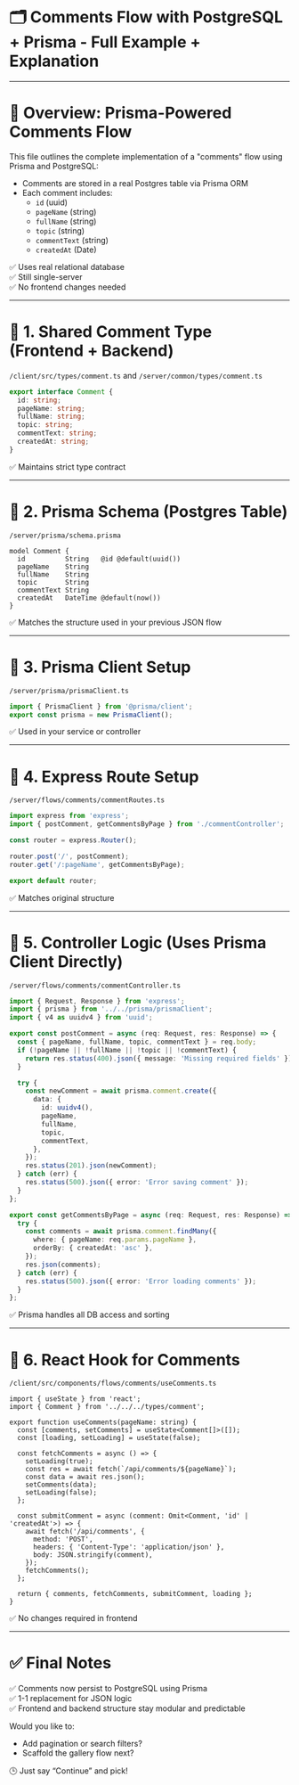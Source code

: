 # 🗂️ Comments Flow with PostgreSQL + Prisma - Full Example + Explanation

---

# 📌 Overview: Prisma-Powered Comments Flow

This file outlines the complete implementation of a "comments" flow using Prisma and PostgreSQL:
- Comments are stored in a real Postgres table via Prisma ORM
- Each comment includes:
  - `id` (uuid)
  - `pageName` (string)
  - `fullName` (string)
  - `topic` (string)
  - `commentText` (string)
  - `createdAt` (Date)

✅ Uses real relational database  
✅ Still single-server  
✅ No frontend changes needed

---

# 📄 1. Shared Comment Type (Frontend + Backend)

`/client/src/types/comment.ts` and `/server/common/types/comment.ts`
```ts
export interface Comment {
  id: string;
  pageName: string;
  fullName: string;
  topic: string;
  commentText: string;
  createdAt: string;
}
```
✅ Maintains strict type contract

---

# 📄 2. Prisma Schema (Postgres Table)

`/server/prisma/schema.prisma`
```prisma
model Comment {
  id          String   @id @default(uuid())
  pageName    String
  fullName    String
  topic       String
  commentText String
  createdAt   DateTime @default(now())
}
```
✅ Matches the structure used in your previous JSON flow

---

# 📄 3. Prisma Client Setup

`/server/prisma/prismaClient.ts`
```ts
import { PrismaClient } from '@prisma/client';
export const prisma = new PrismaClient();
```
✅ Used in your service or controller

---

# 📄 4. Express Route Setup

`/server/flows/comments/commentRoutes.ts`
```ts
import express from 'express';
import { postComment, getCommentsByPage } from './commentController';

const router = express.Router();

router.post('/', postComment);
router.get('/:pageName', getCommentsByPage);

export default router;
```
✅ Matches original structure

---

# 📄 5. Controller Logic (Uses Prisma Client Directly)

`/server/flows/comments/commentController.ts`
```ts
import { Request, Response } from 'express';
import { prisma } from '../../prisma/prismaClient';
import { v4 as uuidv4 } from 'uuid';

export const postComment = async (req: Request, res: Response) => {
  const { pageName, fullName, topic, commentText } = req.body;
  if (!pageName || !fullName || !topic || !commentText) {
    return res.status(400).json({ message: 'Missing required fields' });
  }

  try {
    const newComment = await prisma.comment.create({
      data: {
        id: uuidv4(),
        pageName,
        fullName,
        topic,
        commentText,
      },
    });
    res.status(201).json(newComment);
  } catch (err) {
    res.status(500).json({ error: 'Error saving comment' });
  }
};

export const getCommentsByPage = async (req: Request, res: Response) => {
  try {
    const comments = await prisma.comment.findMany({
      where: { pageName: req.params.pageName },
      orderBy: { createdAt: 'asc' },
    });
    res.json(comments);
  } catch (err) {
    res.status(500).json({ error: 'Error loading comments' });
  }
};
```
✅ Prisma handles all DB access and sorting

---

# 📄 6. React Hook for Comments

`/client/src/components/flows/comments/useComments.ts`
```tsx
import { useState } from 'react';
import { Comment } from '../../../types/comment';

export function useComments(pageName: string) {
  const [comments, setComments] = useState<Comment[]>([]);
  const [loading, setLoading] = useState(false);

  const fetchComments = async () => {
    setLoading(true);
    const res = await fetch(`/api/comments/${pageName}`);
    const data = await res.json();
    setComments(data);
    setLoading(false);
  };

  const submitComment = async (comment: Omit<Comment, 'id' | 'createdAt'>) => {
    await fetch('/api/comments', {
      method: 'POST',
      headers: { 'Content-Type': 'application/json' },
      body: JSON.stringify(comment),
    });
    fetchComments();
  };

  return { comments, fetchComments, submitComment, loading };
}
```
✅ No changes required in frontend

---

# ✅ Final Notes

✅ Comments now persist to PostgreSQL using Prisma  
✅ 1-1 replacement for JSON logic  
✅ Frontend and backend structure stay modular and predictable

Would you like to:
- Add pagination or search filters?
- Scaffold the gallery flow next?

🕒 Just say “Continue” and pick!

